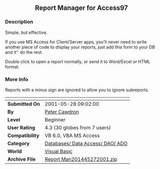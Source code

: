 ﻿<div align="center">

## Report Manager for Access97


</div>

### Description

Simple, but effective.

If you use MS Access for Client/Server apps, you'll never need to write another piece of code to display your reports, just add this form to your DB and it'' do the rest.

Double click to open a report normally, or send it to Word/Excel or HTML format.
 
### More Info
 
Reports with a minus sign are ignored to allow you to ignore subreports.


<span>             |<span>
---                |---
**Submitted On**   |2001-05-28 09:02:00
**By**             |[Peter Cawdron](https://github.com/Planet-Source-Code/PSCIndex/blob/master/ByAuthor/peter-cawdron.md)
**Level**          |Beginner
**User Rating**    |4.3 (30 globes from 7 users)
**Compatibility**  |VB 6\.0, VBA MS Access
**Category**       |[Databases/ Data Access/ DAO/ ADO](https://github.com/Planet-Source-Code/PSCIndex/blob/master/ByCategory/databases-data-access-dao-ado__1-6.md)
**World**          |[Visual Basic](https://github.com/Planet-Source-Code/PSCIndex/blob/master/ByWorld/visual-basic.md)
**Archive File**   |[Report Man201445272001\.zip](https://github.com/Planet-Source-Code/peter-cawdron-report-manager-for-access97__1-23509/archive/master.zip)








